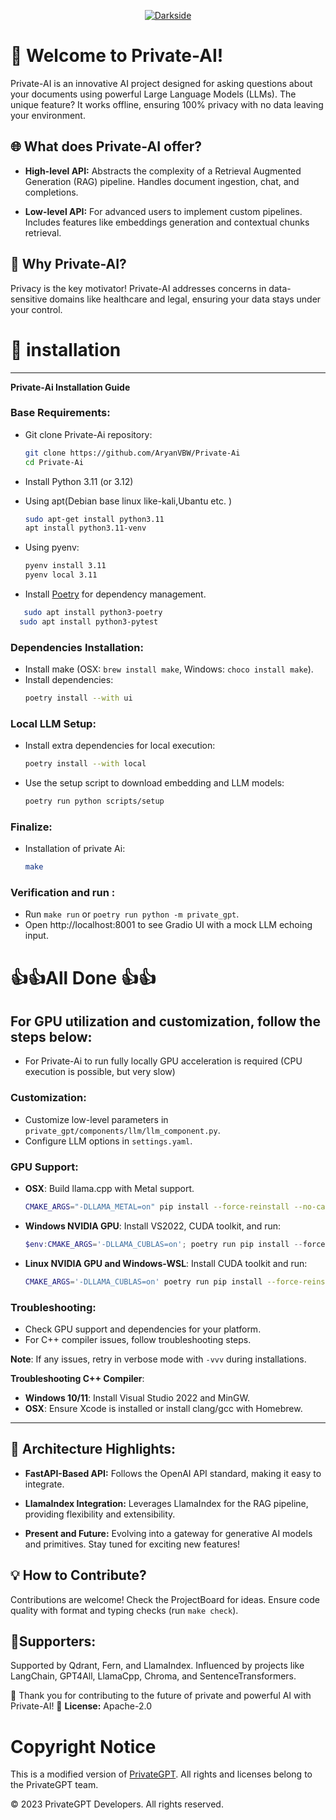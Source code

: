 <p align="center">
   <a href="https://github.com/AryanVBw">
<img src="https://github.com/AryanVBW/Private-Ai/releases/download/I1/Bgdark.png" alt="Darkside"></a></p>

# 🚀 Welcome to Private-AI!

Private-AI is an innovative AI project designed for asking questions about your documents using powerful Large Language Models (LLMs). The unique feature? It works offline, ensuring 100% privacy with no data leaving your environment.

## 🌐 What does Private-AI offer?

- **High-level API:** Abstracts the complexity of a Retrieval Augmented Generation (RAG) pipeline. Handles document ingestion, chat, and completions.
  
- **Low-level API:** For advanced users to implement custom pipelines. Includes features like embeddings generation and contextual chunks retrieval.
## 🌟 Why Private-AI?

Privacy is the key motivator! Private-AI addresses concerns in data-sensitive domains like healthcare and legal, ensuring your data stays under your control.

# 🤖 installation 

---

**Private-Ai Installation Guide**

### Base Requirements:
- Git clone Private-Ai repository:
  ```bash
  git clone https://github.com/AryanVBW/Private-Ai
  cd Private-Ai
  ```
- Install Python 3.11 (or 3.12)
- Using apt(Debian base linux like-kali,Ubantu etc. )
  ```bash
  sudo apt-get install python3.11
  apt install python3.11-venv
  
  ```
- Using pyenv:
  ```bash
  pyenv install 3.11
  pyenv local 3.11
  ```

- Install [Poetry](https://python-poetry.org/docs/#installing-with-pipx) for dependency management.
```bash
   sudo apt install python3-poetry
  sudo apt install python3-pytest
  ```
### Dependencies Installation:
- Install make (OSX: `brew install make`, Windows: `choco install make`).
- Install dependencies:
  ```bash
  poetry install --with ui
  ```
### Local LLM Setup:
- Install extra dependencies for local execution:
  ```bash
  poetry install --with local
  ```
- Use the setup script to download embedding and LLM models:
  ```bash
  poetry run python scripts/setup
  ```
### Finalize:
- Installation of private Ai:
  ```bash
  make
  ```  
### Verification and run :
- Run `make run` or `poetry run python -m private_gpt`.
- Open http://localhost:8001 to see Gradio UI with a mock LLM echoing input.
# 👍👍All Done 👍👍

## For GPU utilization and customization, follow the steps below:
  - For Private-Ai to run fully locally GPU acceleration is required (CPU execution is possible, but very slow)
### Customization:
- Customize low-level parameters in `private_gpt/components/llm/llm_component.py`.
- Configure LLM options in `settings.yaml`.

### GPU Support:
- **OSX**: Build llama.cpp with Metal support.
  ```bash
  CMAKE_ARGS="-DLLAMA_METAL=on" pip install --force-reinstall --no-cache-dir llama-cpp-python
  ```

- **Windows NVIDIA GPU**: Install VS2022, CUDA toolkit, and run:
  ```powershell
  $env:CMAKE_ARGS='-DLLAMA_CUBLAS=on'; poetry run pip install --force-reinstall --no-cache-dir llama-cpp-python
  ```

- **Linux NVIDIA GPU and Windows-WSL**: Install CUDA toolkit and run:
  ```bash
  CMAKE_ARGS='-DLLAMA_CUBLAS=on' poetry run pip install --force-reinstall --no-cache-dir llama-cpp-python
  ```

### Troubleshooting:
- Check GPU support and dependencies for your platform.
- For C++ compiler issues, follow troubleshooting steps.

**Note**: If any issues, retry in verbose mode with `-vvv` during installations.

**Troubleshooting C++ Compiler**:
- **Windows 10/11**: Install Visual Studio 2022 and MinGW.
- **OSX**: Ensure Xcode is installed or install clang/gcc with Homebrew.

---


## 🧩 Architecture Highlights:

- **FastAPI-Based API:** Follows the OpenAI API standard, making it easy to integrate.
  
- **LlamaIndex Integration:** Leverages LlamaIndex for the RAG pipeline, providing flexibility and extensibility.




- **Present and Future:** Evolving into a gateway for generative AI models and primitives. Stay tuned for exciting new features!

## 💡 How to Contribute?

Contributions are welcome! Check the ProjectBoard for ideas. Ensure code quality with format and typing checks (run `make check`).

## 🤗Supporters:

Supported by Qdrant, Fern, and LlamaIndex. Influenced by projects like LangChain, GPT4All, LlamaCpp, Chroma, and SentenceTransformers.

👏 Thank you for contributing to the future of private and powerful AI with Private-AI!
📝 **License:** Apache-2.0
# Copyright Notice
This is a modified version of [PrivateGPT](https://github.com/imartinez/privateGPT). All rights and licenses belong to the PrivateGPT team.

© 2023 PrivateGPT Developers. All rights reserved.

